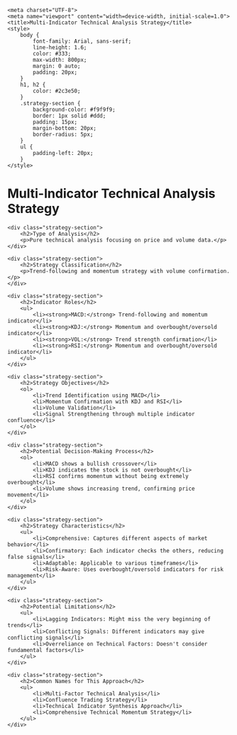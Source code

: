     <meta charset="UTF-8">
    <meta name="viewport" content="width=device-width, initial-scale=1.0">
    <title>Multi-Indicator Technical Analysis Strategy</title>
    <style>
        body {
            font-family: Arial, sans-serif;
            line-height: 1.6;
            color: #333;
            max-width: 800px;
            margin: 0 auto;
            padding: 20px;
        }
        h1, h2 {
            color: #2c3e50;
        }
        .strategy-section {
            background-color: #f9f9f9;
            border: 1px solid #ddd;
            padding: 15px;
            margin-bottom: 20px;
            border-radius: 5px;
        }
        ul {
            padding-left: 20px;
        }
    </style>
</head>
<body>
    <h1>Multi-Indicator Technical Analysis Strategy</h1>
    
    <div class="strategy-section">
        <h2>Type of Analysis</h2>
        <p>Pure technical analysis focusing on price and volume data.</p>
    </div>
    
    <div class="strategy-section">
        <h2>Strategy Classification</h2>
        <p>Trend-following and momentum strategy with volume confirmation.</p>
    </div>
    
    <div class="strategy-section">
        <h2>Indicator Roles</h2>
        <ul>
            <li><strong>MACD:</strong> Trend-following and momentum indicator</li>
            <li><strong>KDJ:</strong> Momentum and overbought/oversold indicator</li>
            <li><strong>VOL:</strong> Trend strength confirmation</li>
            <li><strong>RSI:</strong> Momentum and overbought/oversold indicator</li>
        </ul>
    </div>
    
    <div class="strategy-section">
        <h2>Strategy Objectives</h2>
        <ol>
            <li>Trend Identification using MACD</li>
            <li>Momentum Confirmation with KDJ and RSI</li>
            <li>Volume Validation</li>
            <li>Signal Strengthening through multiple indicator confluence</li>
        </ol>
    </div>
    
    <div class="strategy-section">
        <h2>Potential Decision-Making Process</h2>
        <ol>
            <li>MACD shows a bullish crossover</li>
            <li>KDJ indicates the stock is not overbought</li>
            <li>RSI confirms momentum without being extremely overbought</li>
            <li>Volume shows increasing trend, confirming price movement</li>
        </ol>
    </div>
    
    <div class="strategy-section">
        <h2>Strategy Characteristics</h2>
        <ul>
            <li>Comprehensive: Captures different aspects of market behavior</li>
            <li>Confirmatory: Each indicator checks the others, reducing false signals</li>
            <li>Adaptable: Applicable to various timeframes</li>
            <li>Risk-Aware: Uses overbought/oversold indicators for risk management</li>
        </ul>
    </div>
    
    <div class="strategy-section">
        <h2>Potential Limitations</h2>
        <ul>
            <li>Lagging Indicators: Might miss the very beginning of trends</li>
            <li>Conflicting Signals: Different indicators may give conflicting signals</li>
            <li>Overreliance on Technical Factors: Doesn't consider fundamental factors</li>
        </ul>
    </div>
    
    <div class="strategy-section">
        <h2>Common Names for This Approach</h2>
        <ul>
            <li>Multi-Factor Technical Analysis</li>
            <li>Confluence Trading Strategy</li>
            <li>Technical Indicator Synthesis Approach</li>
            <li>Comprehensive Technical Momentum Strategy</li>
        </ul>
    </div>
</body>
</html>
